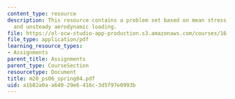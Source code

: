 ```yaml
---
content_type: resource
description: This resource contains a problem set based on mean stress, cyclic stress,
  and unsteady aerodynamic loading.
file: https://ol-ocw-studio-app-production.s3.amazonaws.com/courses/16-01-unified-engineering-i-ii-iii-iv-fall-2005-spring-2006/a1b82a0aa64029e6416c3d5f97e0993b_m20_ps06_spring04.pdf
file_type: application/pdf
learning_resource_types:
- Assignments
parent_title: Assignments
parent_type: CourseSection
resourcetype: Document
title: m20_ps06_spring04.pdf
uid: a1b82a0a-a640-29e6-416c-3d5f97e0993b
---
```

